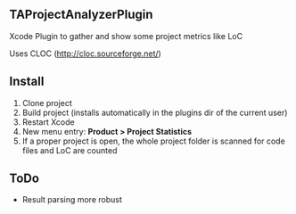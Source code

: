 ## TAProjectAnalyzerPlugin

Xcode Plugin to gather and show some project metrics like LoC

Uses CLOC (http://cloc.sourceforge.net/)


## Install

1. Clone project
2. Build project (installs automatically in the plugins dir of the current user)
3. Restart Xcode
4. New menu entry: __Product > Project Statistics__
5. If a proper project is open, the whole project folder is scanned for code files and LoC are counted



## ToDo

* Result parsing more robust